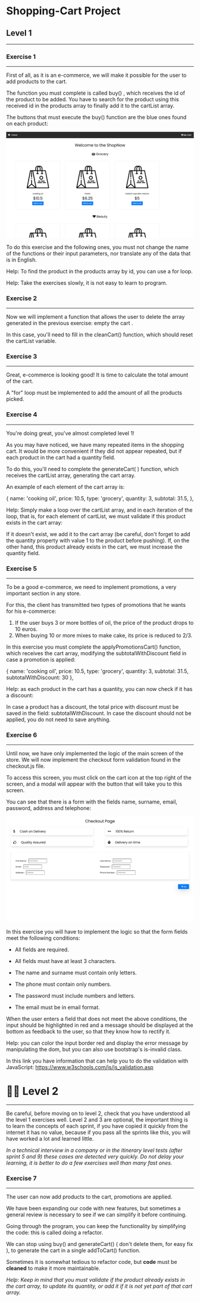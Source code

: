 # **Shopping-Cart Project**

## Level 1

---

### Exercise 1

---

First of all, as it is an e-commerce, we will make it possible for the user to add products to the cart.

The function you must complete is called buy() , which receives the id of the product to be added. You have to search for the product using this received id in the products array to finally add it to the cartList array.

The buttons that must execute the buy() function are the blue ones found on each product:

![Grocery cart](./images/grocery-cart.png)

To do this exercise and the following ones, you must not change the name of the functions or their input parameters, nor translate any of the data that is in English.

Help: To find the product in the products array by id, you can use a for loop.

Help: Take the exercises slowly, it is not easy to learn to program.

### Exercise 2

---

Now we will implement a function that allows the user to delete the array generated in the previous exercise: empty the cart .

In this case, you'll need to fill in the cleanCart() function, which should reset the cartList variable.

### Exercise 3

---

Great, e-commerce is looking good! It is time to calculate the total amount of the cart.

A "for" loop must be implemented to add the amount of all the products picked.

### Exercise 4

---

You're doing great, you've almost completed level 1!

As you may have noticed, we have many repeated items in the shopping cart. It would be more convenient if they did not appear repeated, but if each product in the cart had a quantity field.

To do this, you'll need to complete the generateCart( ) function, which receives the cartList array, generating the cart array.

An example of each element of the cart array is:

{
name: 'cooking oil',
price: 10.5,
type: 'grocery',
quantity: 3,
subtotal: 31.5,
},

Help: Simply make a loop over the cartList array, and in each iteration of the loop, that is, for each element of cartList, we must validate if this product exists in the cart array:

If it doesn't exist, we add it to the cart array (be careful, don't forget to add the quantity property with value 1 to the product before pushing).
If, on the other hand, this product already exists in the cart, we must increase the quantity field.

### Exercise 5

---

To be a good e-commerce, we need to implement promotions, a very important section in any store.

For this, the client has transmitted two types of promotions that he wants for his e-commerce:

1. If the user buys 3 or more bottles of oil, the price of the product drops to 10 euros.
2. When buying 10 or more mixes to make cake, its price is reduced to 2/3.

In this exercise you must complete the applyPromotionsCart() function, which receives the cart array, modifying the subtotalWithDiscount field in case a promotion is applied:

{
name: 'cooking oil',
price: 10.5,
type: 'grocery',
quantity: 3,
subtotal: 31.5,
subtotalWithDiscount: 30
},

Help: as each product in the cart has a quantity, you can now check if it has a discount:

In case a product has a discount, the total price with discount must be saved in the field: subtotalWithDiscount.
In case the discount should not be applied, you do not need to save anything.

### Exercise 6

---

Until now, we have only implemented the logic of the main screen of the store. We will now implement the checkout form validation found in the checkout.js file.

To access this screen, you must click on the cart icon at the top right of the screen, and a modal will appear with the button that will take you to this screen.

You can see that there is a form with the fields name, surname, email, password, address and telephone:

![checkout_form](./images/checkout-form.png)

In this exercise you will have to implement the logic so that the form fields meet the following conditions:

- All fields are required.

- All fields must have at least 3 characters.

- The name and surname must contain only letters.

- The phone must contain only numbers.

- The password must include numbers and letters.

- The email must be in email format.

When the user enters a field that does not meet the above conditions, the input should be highlighted in red and a message should be displayed at the bottom as feedback to the user, so that they know how to rectify it.

Help: you can color the input border red and display the error message by manipulating the dom, but you can also use bootstrap's is-invalid class.

In this link you have information that can help you to do the validation with JavaScript: https://www.w3schools.com/js/js_validation.asp

# :star2::star2: **Level 2**

---

Be careful, before moving on to level 2, check that you have understood all the level 1 exercises well.
Level 2 and 3 are optional, the important thing is to learn the concepts of each sprint, if you have copied it quickly from the internet it has no value, because if you pass all the sprints like this, you will have worked a lot and learned little.

_In a technical interview in a company or in the itinerary level tests (after sprint 5 and 9) these cases are detected very quickly. Do not delay your learning, it is better to do a few exercises well than many fast ones._

### Exercise 7

---

The user can now add products to the cart, promotions are applied.

We have been expanding our code with new features, but sometimes a general review is necessary to see if we can simplify it before continuing.

Going through the program, you can keep the functionality by simplifying the code: this is called doing a refactor.

We can stop using buy() and generateCart() ( don't delete them, for easy fix ), to generate the cart in a single addToCart() function.

Sometimes it is somewhat tedious to refactor code, but **code** must be **cleaned** to make it more maintainable.

_Help: Keep in mind that you must validate if the product already exists in the cart array, to update its quantity, or add it if it is not yet part of that cart array._
